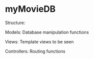 # myMovieDB
Structure:

Models: Database manipulation functions

Views: Template views to be seen

Controllers: Routing functions
